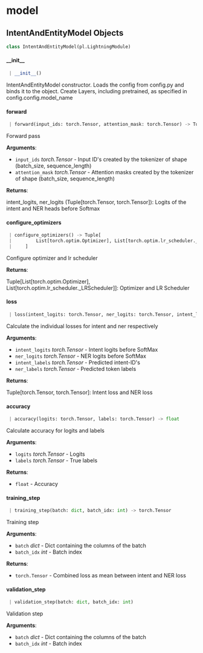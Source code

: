 <a name="model"></a>
# model

<a name="model.IntentAndEntityModel"></a>
## IntentAndEntityModel Objects

```python
class IntentAndEntityModel(pl.LightningModule)
```

<a name="model.IntentAndEntityModel.__init__"></a>
#### \_\_init\_\_

```python
 | __init__()
```

IntentAndEntityModel constructor. Loads the config from config.py and binds it to the object.
Create Layers, including pretrained, as specified in config.config.model_name

<a name="model.IntentAndEntityModel.forward"></a>
#### forward

```python
 | forward(input_ids: torch.Tensor, attention_mask: torch.Tensor) -> Tuple[torch.Tensor, torch.Tensor]
```

Forward pass

**Arguments**:

- `input_ids` _torch.Tensor_ - Input ID's created by the tokenizer of shape (batch_size, sequence_length)
- `attention_mask` _torch.Tensor_ - Attention masks created by the tokenizer of shape (batch_size, sequence_length)
  

**Returns**:

  intent_logits, ner_logits (Tuple[torch.Tensor, torch.Tensor]): Logits of the intent and NER heads before Softmax

<a name="model.IntentAndEntityModel.configure_optimizers"></a>
#### configure\_optimizers

```python
 | configure_optimizers() -> Tuple[
 |         List[torch.optim.Optimizer], List[torch.optim.lr_scheduler._LRScheduler]
 |     ]
```

Configure optimizer and lr scheduler

**Returns**:

  Tuple[List[torch.optim.Optimizer], List[torch.optim.lr_scheduler._LRScheduler]]: Optimizer and LR Scheduler

<a name="model.IntentAndEntityModel.loss"></a>
#### loss

```python
 | loss(intent_logits: torch.Tensor, ner_logits: torch.Tensor, intent_labels: torch.Tensor, ner_labels: torch.Tensor) -> Tuple[torch.Tensor, torch.Tensor]
```

Calculate the individual losses for intent and ner respectively

**Arguments**:

- `intent_logits` _torch.Tensor_ - Intent logits before SoftMax
- `ner_logits` _torch.Tensor_ - NER logits before SoftMax
- `intent_labels` _torch.Tensor_ - Predicted intent-ID's
- `ner_labels` _torch.Tensor_ - Predicted token labels
  

**Returns**:

  Tuple[torch.Tensor, torch.Tensor]: Intent loss and NER loss

<a name="model.IntentAndEntityModel.accuracy"></a>
#### accuracy

```python
 | accuracy(logits: torch.Tensor, labels: torch.Tensor) -> float
```

Calculate accuracy for logits and labels

**Arguments**:

- `logits` _torch.Tensor_ - Logits
- `labels` _torch.Tensor_ - True labels
  

**Returns**:

- `float` - Accuracy

<a name="model.IntentAndEntityModel.training_step"></a>
#### training\_step

```python
 | training_step(batch: dict, batch_idx: int) -> torch.Tensor
```

Training step

**Arguments**:

- `batch` _dict_ - Dict containing the columns of the batch
- `batch_idx` _int_ - Batch index
  

**Returns**:

- `torch.Tensor` - Combined loss as mean between intent and NER loss

<a name="model.IntentAndEntityModel.validation_step"></a>
#### validation\_step

```python
 | validation_step(batch: dict, batch_idx: int)
```

Validation step

**Arguments**:

- `batch` _dict_ - Dict containing the columns of the batch
- `batch_idx` _int_ - Batch index

